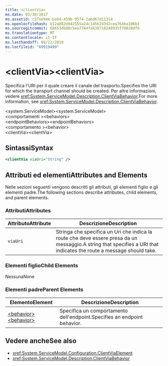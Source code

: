 ```yaml
---
title: <clientVia>
ms.date: 03/30/2017
ms.assetid: c27ee94e-babd-459b-9574-2a6d67d11314
ms.openlocfilehash: b12a882d942555a24c145b243d2cea764ba106b1
ms.sourcegitcommit: 68653db98c5ea7744fd438710248935f70020dfb
ms.translationtype: MT
ms.contentlocale: it-IT
ms.lasthandoff: 08/22/2019
ms.locfileid: "69919499"
---
```

# <a name="clientvia"></a><span data-ttu-id="fa33a-101">\<clientVia></span><span class="sxs-lookup"><span data-stu-id="fa33a-101">\<clientVia></span></span>
<span data-ttu-id="fa33a-102">Specifica l'URI per il quale creare il canale del trasporto.</span><span class="sxs-lookup"><span data-stu-id="fa33a-102">Specifies the URI for which the transport channel should be created.</span></span> <span data-ttu-id="fa33a-103">Per altre informazioni, vedere <xref:System.ServiceModel.Description.ClientViaBehavior>.</span><span class="sxs-lookup"><span data-stu-id="fa33a-103">For more information, see <xref:System.ServiceModel.Description.ClientViaBehavior>.</span></span>  
  
 <span data-ttu-id="fa33a-104">\<system.ServiceModel></span><span class="sxs-lookup"><span data-stu-id="fa33a-104">\<system.ServiceModel></span></span>  
<span data-ttu-id="fa33a-105">\<comportamenti ></span><span class="sxs-lookup"><span data-stu-id="fa33a-105">\<behaviors></span></span>  
<span data-ttu-id="fa33a-106">\<endpointBehaviors></span><span class="sxs-lookup"><span data-stu-id="fa33a-106">\<endpointBehaviors></span></span>  
<span data-ttu-id="fa33a-107">\<comportamento ></span><span class="sxs-lookup"><span data-stu-id="fa33a-107">\<behavior></span></span>  
<span data-ttu-id="fa33a-108">\<clientVia></span><span class="sxs-lookup"><span data-stu-id="fa33a-108">\<clientVia></span></span>  
  
## <a name="syntax"></a><span data-ttu-id="fa33a-109">Sintassi</span><span class="sxs-lookup"><span data-stu-id="fa33a-109">Syntax</span></span>  
  
```xml  
<clientVia viaUri="String" />
```  
  
## <a name="attributes-and-elements"></a><span data-ttu-id="fa33a-110">Attributi ed elementi</span><span class="sxs-lookup"><span data-stu-id="fa33a-110">Attributes and Elements</span></span>  
 <span data-ttu-id="fa33a-111">Nelle sezioni seguenti vengono descritti gli attributi, gli elementi figlio e gli elementi padre.</span><span class="sxs-lookup"><span data-stu-id="fa33a-111">The following sections describe attributes, child elements, and parent elements.</span></span>  
  
### <a name="attributes"></a><span data-ttu-id="fa33a-112">Attributi</span><span class="sxs-lookup"><span data-stu-id="fa33a-112">Attributes</span></span>  
  
|<span data-ttu-id="fa33a-113">Attributo</span><span class="sxs-lookup"><span data-stu-id="fa33a-113">Attribute</span></span>|<span data-ttu-id="fa33a-114">Descrizione</span><span class="sxs-lookup"><span data-stu-id="fa33a-114">Description</span></span>|  
|---------------|-----------------|  
|`viaUri`|<span data-ttu-id="fa33a-115">Stringa che specifica un Uri che indica la route che deve essere presa da un messaggio.</span><span class="sxs-lookup"><span data-stu-id="fa33a-115">A string that specifies a URI that indicates the route a message should take.</span></span>|  
  
### <a name="child-elements"></a><span data-ttu-id="fa33a-116">Elementi figlio</span><span class="sxs-lookup"><span data-stu-id="fa33a-116">Child Elements</span></span>  
 <span data-ttu-id="fa33a-117">Nessuna</span><span class="sxs-lookup"><span data-stu-id="fa33a-117">None</span></span>  
  
### <a name="parent-elements"></a><span data-ttu-id="fa33a-118">Elementi padre</span><span class="sxs-lookup"><span data-stu-id="fa33a-118">Parent Elements</span></span>  
  
|<span data-ttu-id="fa33a-119">Elemento</span><span class="sxs-lookup"><span data-stu-id="fa33a-119">Element</span></span>|<span data-ttu-id="fa33a-120">Descrizione</span><span class="sxs-lookup"><span data-stu-id="fa33a-120">Description</span></span>|  
|-------------|-----------------|  
|[<span data-ttu-id="fa33a-121">\<behavior></span><span class="sxs-lookup"><span data-stu-id="fa33a-121">\<behavior></span></span>](behavior-of-endpointbehaviors.md)|<span data-ttu-id="fa33a-122">Specifica un comportamento dell'endpoint.</span><span class="sxs-lookup"><span data-stu-id="fa33a-122">Specifies an endpoint behavior.</span></span>|  
  
## <a name="see-also"></a><span data-ttu-id="fa33a-123">Vedere anche</span><span class="sxs-lookup"><span data-stu-id="fa33a-123">See also</span></span>

- <xref:System.ServiceModel.Configuration.ClientViaElement>
- <xref:System.ServiceModel.Description.ClientViaBehavior>
